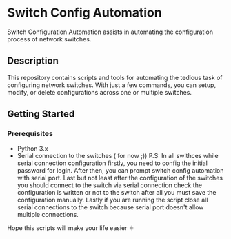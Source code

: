 # Switch Config Automation

Switch Configuration Automation assists in automating the configuration process of network switches.

## Description

This repository contains scripts and tools for automating the tedious task of configuring network switches. With just a few commands, you can setup, modify, or delete configurations across one or multiple switches.

## Getting Started

### Prerequisites

- Python 3.x
- Serial connection to the switches ( for now ;))
P.S: In all swithces while serial connection configuration firstly, you need to config the initial password for login. After then, you can prompt switch config automation with serial port. Last but not least after the configuration of the switches you should connect to the switch via serial connection check the configuration is written or not to the switch after all you must save the configuration manually. Lastly if you are running the script close all serial connections to the switch because serial port doesn't allow multiple connections. 

Hope this scripts will make your life easier ⚛️
